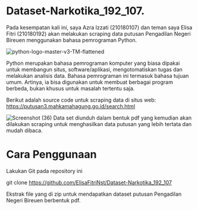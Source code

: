 # Dataset-Narkotika_192_107.
Pada kesempatan kali ini, saya Azra Izzati (210180107) dan teman saya Elisa Fitri (210180192) akan melakukan scraping data putusan Pengadilan Negeri Bireuen menggunakan bahasa pemrograman Python.

![python-logo-master-v3-TM-flattened](https://github.com/azrazzati/Dataset-Narkotika_192_107./assets/99396454/185a8846-4af9-4d44-88a6-23b8668b3c6b)

Python merupakan bahasa pemrograman komputer yang biasa dipakai untuk membangun situs, software/aplikasi, mengotomatiskan tugas dan melakukan analisis data. Bahasa pemrograman ini termasuk bahasa tujuan umum. Artinya, ia bisa digunakan untuk membuat berbagai program berbeda, bukan khusus untuk masalah tertentu saja.

Berikut adalah source code untuk scraping data di situs web: https://putusan3.mahkamahagung.go.id/search.html

![Screenshot (36)](https://github.com/azrazzati/Dataset-Narkotika_192_107./assets/99396454/1d896fc8-c580-43db-9782-2eae53ef2111)
Data set diunduh dalam bentuk pdf yang kemudian akan dilakukan scraping untuk menghasilkan data putusan yang lebih tertata dan mudah dibaca.

# Cara Penggunaan
Lakukan Git pada repository ini

git clone https://github.com/ElisaFitriNst/Dataset-Narkotika_192_107

Ekstrak file yang di zip untuk mendapatkan dataset putusan Pengadilan Negeri Bireuen berbentuk pdf.
